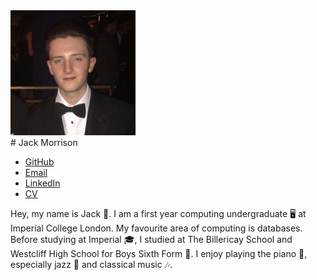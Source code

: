 <img class="face" src="images/JackPic.jpg" width="200" height="200">

<div class="center">
# Jack Morrison
</div>

<div class="links">
<ul>
  <li><a href="https://github.com/jackmorrison12">GitHub</a></li>
  <li><a href="mailto:jack.morrison17@imperial.ac.uk">Email</a></li>
  <li><a href="https://www.linkedin.com/in/jackmorrisongb/">LinkedIn</a></li>
  <li><a href="/cvs/jack-cv.pdf">CV</a></li>
</ul>
</div>

Hey, my name is Jack 👋. I am a first year computing undergraduate 🖥 at Imperial College London. My favourite area of computing is databases. Before studying at Imperial 🎓, I studied at The Billericay School and Westcliff High School for Boys Sixth Form 🏫. I enjoy playing the piano 🎹, especially jazz 🎺 and classical music 🎶.